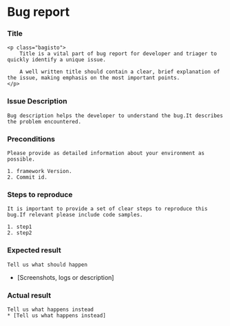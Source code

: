 # Bug report

### Title

    <p class="bagisto">
        Title is a vital part of bug report for developer and triager to quickly identify a unique issue.

        A well written title should contain a clear, brief explanation of the issue, making emphasis on the most important points.
    </p>
</div>

### Issue Description
    Bug description helps the developer to understand the bug.It describes the problem encountered.

### Preconditions
    Please provide as detailed information about your environment as possible.

    1. framework Version.
    2. Commit id.

### Steps to reproduce
    It is important to provide a set of clear steps to reproduce this bug.If relevant please include code samples.

    1. step1
    2. step2

### Expected result
    Tell us what should happen
*    [Screenshots, logs or description]

### Actual result
    Tell us what happens instead
    * [Tell us what happens instead]